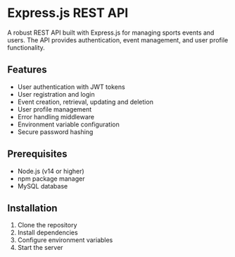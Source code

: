 # Express.js REST API

A robust REST API built with Express.js for managing sports events and users. The API provides authentication, event management, and user profile functionality.

## Features

- User authentication with JWT tokens
- User registration and login
- Event creation, retrieval, updating and deletion 
- User profile management
- Error handling middleware
- Environment variable configuration
- Secure password hashing

## Prerequisites

- Node.js (v14 or higher)
- npm package manager
- MySQL database

## Installation

1. Clone the repository
2. Install dependencies
3. Configure environment variables
4. Start the server


